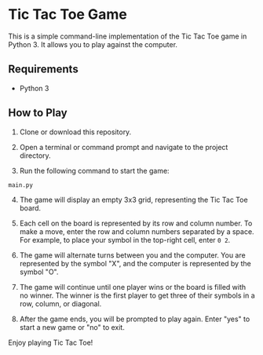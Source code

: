 # Tic Tac Toe Game

This is a simple command-line implementation of the Tic Tac Toe game in Python 3. It allows you to play against the computer.

## Requirements

- Python 3

## How to Play

1. Clone or download this repository.

2. Open a terminal or command prompt and navigate to the project directory.

3. Run the following command to start the game:

`main.py`

4. The game will display an empty 3x3 grid, representing the Tic Tac Toe board.

5. Each cell on the board is represented by its row and column number. To make a move, enter the row and column numbers separated by a space. For example, to place your symbol in the top-right cell, enter `0 2`.

6. The game will alternate turns between you and the computer. You are represented by the symbol "X", and the computer is represented by the symbol "O".

7. The game will continue until one player wins or the board is filled with no winner. The winner is the first player to get three of their symbols in a row, column, or diagonal.

8. After the game ends, you will be prompted to play again. Enter "yes" to start a new game or "no" to exit.

Enjoy playing Tic Tac Toe!

